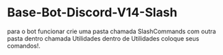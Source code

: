 # Base-Bot-Discord-V14-Slash

para o bot funcionar crie uma pasta chamada SlashCommands com outra pasta dentro chamada Utilidades dentro de Utilidades coloque seus comandos!.
